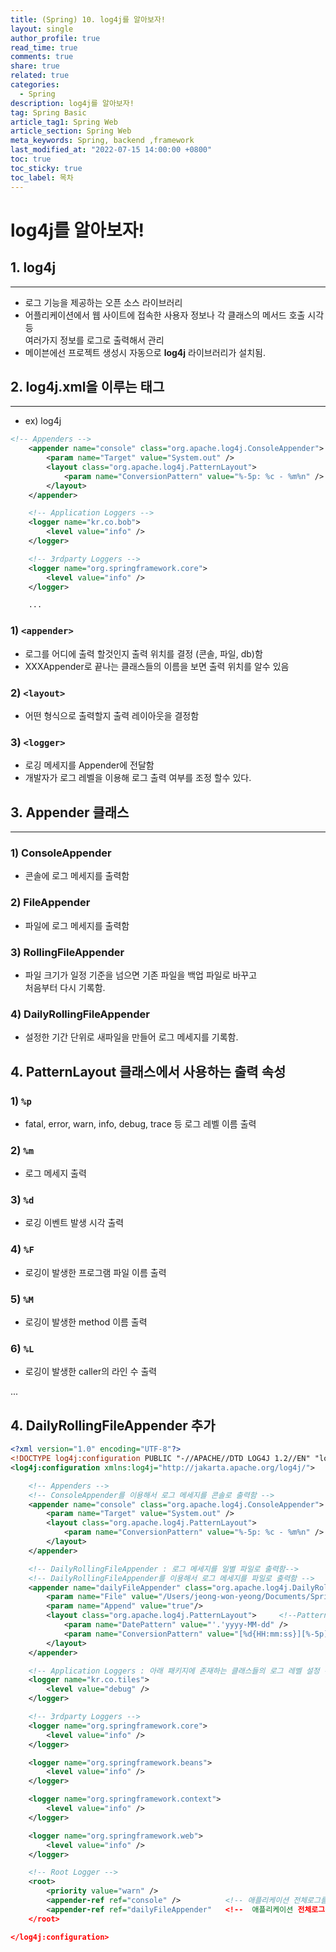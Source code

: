 ```yaml
---
title: (Spring) 10. log4j를 알아보자!
layout: single
author_profile: true
read_time: true
comments: true
share: true
related: true
categories:
  - Spring
description: log4j를 알아보자!
tag: Spring Basic
article_tag1: Spring Web
article_section: Spring Web
meta_keywords: Spring, backend ,framework
last_modified_at: "2022-07-15 14:00:00 +0800"
toc: true
toc_sticky: true
toc_label: 목차
---
```


# log4j를 알아보자!

## 1. log4j

---

- 로그 기능을 제공하는 오픈 소스 라이브러리
- 어플리케이션에서 웹 사이트에 접속한 사용자 정보나 각 클래스의 메서드 호출 시각 등  
  여러가지 정보를 로그로 출력해서 관리
- 메이븐에선 프로젝트 생성시 자동으로 **log4j** 라이브러리가 설치됨.

## 2. log4j.xml을 이루는 태그

---

- ex) log4j

```xml
<!-- Appenders -->
	<appender name="console" class="org.apache.log4j.ConsoleAppender">
		<param name="Target" value="System.out" />
		<layout class="org.apache.log4j.PatternLayout">
			<param name="ConversionPattern" value="%-5p: %c - %m%n" />
		</layout>
	</appender>

    <!-- Application Loggers -->
	<logger name="kr.co.bob">
		<level value="info" />
	</logger>

	<!-- 3rdparty Loggers -->
	<logger name="org.springframework.core">
		<level value="info" />
	</logger>

    ...
```

### 1) `<appender>`

- 로그를 어디에 출력 할것인지 출력 위치를 결정 (콘솔, 파일, db)함
- XXXAppender로 끝나는 클래스들의 이름을 보면 출력 위치를 알수 있음

### 2) `<layout>`

- 어떤 형식으로 출력할지 출력 레이아웃을 결정함

### 3) `<logger>`

- 로깅 메세지를 Appender에 전달함
- 개발자가 로그 레벨을 이용해 로그 출력 여부를 조정 할수 있다.

## 3. Appender 클래스

---

### 1) ConsoleAppender

- 콘솔에 로그 메세지를 출력함

### 2) FileAppender

- 파일에 로그 메세지를 출력함

### 3) RollingFileAppender

- 파일 크기가 일정 기준을 넘으면 기존 파일을 백업 파일로 바꾸고  
  처음부터 다시 기록함.

### 4) DailyRollingFileAppender

- 설정한 기간 단위로 새파일을 만들어 로그 메세지를 기록함.

## 4. PatternLayout 클래스에서 사용하는 출력 속성

### 1) `%p`

- fatal, error, warn, info, debug, trace 등 로그 레벨 이름 출력

### 2) `%m`

- 로그 메세지 출력

### 3) `%d`

- 로깅 이벤트 발생 시각 출력

### 4) `%F`

- 로깅이 발생한 프로그램 파일 이름 출력

### 5) `%M`

- 로깅이 발생한 method 이름 출력

### 6) `%L`

- 로깅이 발생한 caller의 라인 수 출력

...

## 4. DailyRollingFileAppender 추가

```xml
<?xml version="1.0" encoding="UTF-8"?>
<!DOCTYPE log4j:configuration PUBLIC "-//APACHE//DTD LOG4J 1.2//EN" "log4j.dtd">
<log4j:configuration xmlns:log4j="http://jakarta.apache.org/log4j/">

	<!-- Appenders -->
	<!-- ConsoleAppender를 이용해서 로그 메세지를 콘솔로 출력함 -->
	<appender name="console" class="org.apache.log4j.ConsoleAppender">
		<param name="Target" value="System.out" />
		<layout class="org.apache.log4j.PatternLayout">
			<param name="ConversionPattern" value="%-5p: %c - %m%n" />
		</layout>
	</appender>

	<!-- DailyRollingFileAppender : 로그 메세지를 일별 파일로 출력함-->
	<!-- DailyRollingFileAppender를 이용해서 로그 메세지를 파일로 출력함 -->
	<appender name="dailyFileAppender" class="org.apache.log4j.DailyRollingFileAppender" >
		<param name="File" value="/Users/jeong-won-yeong/Documents/Spring/workspace-spring/logs/output.log" />
		<param name="Append" value="true"/>
		<layout class="org.apache.log4j.PatternLayout">		<!--PatternLayout 출력 형식을 지정 -->
			<param name="DatePattern" value="'.'yyyy-MM-dd" />
			<param name="ConversionPattern" value="[%d{HH:mm:ss}][%-5p](%F:%L)-%m%n" />
		</layout>
	</appender>

	<!-- Application Loggers : 아래 패키지에 존재하는 클래스들의 로그 레벨 설정 -->
	<logger name="kr.co.tiles">
		<level value="debug" />
	</logger>

	<!-- 3rdparty Loggers -->
	<logger name="org.springframework.core">
		<level value="info" />
	</logger>

	<logger name="org.springframework.beans">
		<level value="info" />
	</logger>

	<logger name="org.springframework.context">
		<level value="info" />
	</logger>

	<logger name="org.springframework.web">
		<level value="info" />
	</logger>

	<!-- Root Logger -->
	<root>
		<priority value="warn" />
		<appender-ref ref="console" /> 			<!-- 애플리케이션 전체로그를 콘솔로 출력함 -->
		<appender-ref ref="dailyFileAppender"	<!--  애플리케이션 전체로그를 파일로 출력함 -->
	</root>

</log4j:configuration>

```
